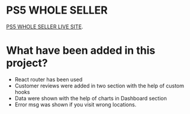 # PS5 WHOLE SELLER

 [PS5 WHOLE SELLER LIVE SITE](https://astonishing-custard-971f5c.netlify.app/).

# What have been added in this project?
* React router has been used
* Customer reviews were added in two section with the help of custom hooks
* Data were shown with the help of charts in Dashboard section
* Error msg was shown if you visit wrong locations.
